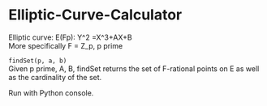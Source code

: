# Elliptic-Curve-Calculator
Elliptic curve: E(Fp): Y^2 =X^3+AX+B \
More specifically F = Z_p, p prime

```findSet(p, a, b)``` \
Given p prime, A, B, findSet returns the set of F-rational points on E as well as the cardinality of the set.

Run with Python console.
